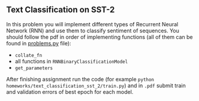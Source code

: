 ## Text Classification on SST-2
In this problem you will implement different types of Recurrent Neural Network (RNN) and use them to classify sentiment of sequences.
You should follow the pdf in order of implementing functions (all of them can be found in [problems.py](./problems.py) file):

* `collate_fn`
* all functions in `RNNBinaryClassificationModel`
* `get_parameters`

After finishing assignment run the code (for example `python homeworks/text_classification_sst_2/train.py`) and in `.pdf` submit train and validation errors of best epoch for each model.
